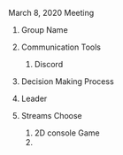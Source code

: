 March 8, 2020 Meeting

1. Group Name

2. Communication Tools
   1. Discord

3. Decision Making Process

4. Leader

5. Streams Choose
   1. 2D console Game
   2. 